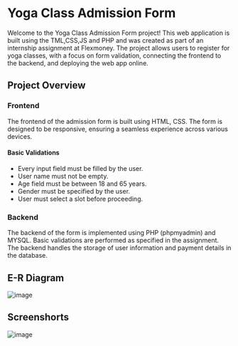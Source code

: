# Yoga Class Admission Form

Welcome to the Yoga Class Admission Form project! This web application is built using the TML,CSS,JS and PHP  and was created as part of an internship assignment at Flexmoney. The project allows users to register for yoga classes, with a focus on form validation, connecting the frontend to the backend, and deploying the web app online.

## Project Overview

### Frontend

The frontend of the admission form is built using HTML, CSS. The form is designed to be responsive, ensuring a seamless experience across various devices.

#### Basic Validations

- Every input field must be filled by the user.
- User name must not be empty.
- Age field must be between 18 and 65 years.
- Gender must be specified by the user.
- User must select a slot before proceeding.

### Backend

The backend of the form is implemented using PHP (phpmyadmin) and MYSQL. Basic validations are performed as specified in the assignment. The backend handles the storage of user information and payment details in the database.

## E-R Diagram
![image](https://github.com/Ashutosh-aditya/Flexmoney-Internship-task-2024/assets/78680582/dae4671c-11c8-4cfb-930d-20e9d3aa1645)


## Screenshorts
![image](https://github.com/Ashutosh-aditya/Flexmoney-Internship-task-2024/assets/78680582/9195003c-971a-4dde-9c58-c21761654d1e)

